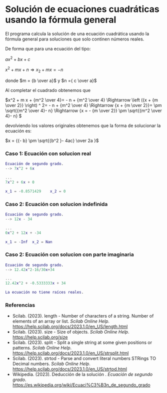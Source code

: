 # Solución de ecuaciones cuadráticas usando la fórmula general

El programa calcula la solución de una ecuación cuadrática usando la fórmula general para soluciones que solo continen números reales. 

De forma que para una ecuación del tipo:

$ax^2 + bx + c$

$x^2 + m x + n \Rightarrow x_2 + m x = - n$

donde $m = {b \over a}$ y $n ={ c \over a}$

Al completar el cuadrado obtenemos que 

$x^2 + m x + {m^2 \over 4}= - n + {m^2 \over 4} \Rightarrow \left ({x + {m \over 2}} \right) ^ 2= - n + {m^2 \over 4} \Rightarrow {x + {m \over 2}}= \pm \sqrt{{m^2 \over 4}- n} \Rightarrow {x = - {m \over 2}} \pm \sqrt{{m^2 \over 4}- n} $

devolviendo los valores originales obtenemos que la forma de solucionar la ecuación es: 

$x = {{- b} \pm \sqrt{{b^2 }- 4ac} \over 2a }$

### Caso 1: Ecuación con solucion real
```Matlab
Ecuación de segundo grado.
--> 7x^2 + 6x

...
7x^2 + 6x + 0

x_1 = -0.8571429	x_2 = 0
```
### Caso 2: Ecuación con solucion indefinida
```Matlab
Ecuación de segundo grado.
--> 12x - 34

...
0x^2 + 12x + -34

x_1 = -Inf	x_2 = Nan
```
### Caso 2: Ecuación con solucion con parte imaginaria
```Matlab
Ecuación de segundo grado.
--> 12.42x^2-16/30x+34

...
12.42x^2 + -0.5333333x + 34

La ecuación no tiene raíces reales.
```

### Referencias
- Scilab. (2023). length - Number of characters of a string. Number of elements of an array or list. *Scilab Online Help*. https://help.scilab.org/docs/2023.1.0/en_US/length.html
- Scilab. (2023). size - Size of objects. *Scilab Online Help*. https://help.scilab.org/size
- Scilab. (2023). split - Split a single string at some given positions or patterns. *Scilab Online Help*. https://help.scilab.org/docs/2023.1.0/en_US/strsplit.html
- Scilab. (2023). strtod - Parse and convert literal numbers STRings TO Decimal numbers. *Scilab Online Help*. https://help.scilab.org/docs/2023.1.0/en_US/strtod.html
- Wikipedia. (2023). Deducción de la solución . *Ecuación de segundo grado*. https://es.wikipedia.org/wiki/Ecuaci%C3%B3n_de_segundo_grado
